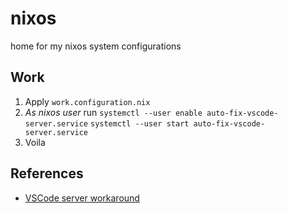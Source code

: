 # nixos

home for my nixos system configurations

## Work

1. Apply `work.configuration.nix`
1. *As nixos user* run
   `systemctl --user enable auto-fix-vscode-server.service`
   `systemctl --user start auto-fix-vscode-server.service`
1. Voila

## References

- [VSCode server workaround](https://github.com/msteen/nixos-vscode-server)
